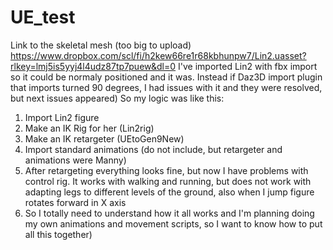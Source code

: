 # UE_test
Link to the skeletal mesh (too big to upload)
https://www.dropbox.com/scl/fi/h2kew66re1r68kbhunpw7/Lin2.uasset?rlkey=lmj5is5yyj4l4udz87tp7puew&dl=0 
I've imported Lin2 with fbx import so it could be normaly positioned and it was. Instead if Daz3D import plugin that imports turned 90 degrees, I had issues with it and they were resolved, but next issues appeared)
So my logic was like this:
1. Import Lin2 figure
2. Make an IK Rig for her (Lin2rig)
3. Make an IK retargeter (UEtoGen9New)
4. Import standard animations (do not include, but retargeter and animations were Manny)
5. After retargeting everything looks fine, but now I have problems with control rig. It works with walking and running, but does not work with adapting legs to different levels of the ground, also when I jump figure rotates forward in X axis
6. So I totally need to understand how it all works and I'm planning doing my own animations and movement scripts, so I want to know how to put all this together)
   
